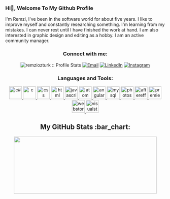 ### Hi👋, Welcome To My Github Profile

I'm Remzi, I've been in the software world for about five years. I like to improve myself and constantly researching something. I'm learning from my mistakes. I can never rest until I have finished the work at hand. I am also interested in graphic design and editing as a hobby.
I am an active community manager. 
<h3 align="center">Connect with me:</h3>

<p align="center">
<img src="https://komarev.com/ghpvc/?username=aticiadem&color=green" alt="remziozturk :: Profile Stats"></a>
<a href="mailto:adematicis41@gmail.com"><img alt="Email" src="https://img.shields.io/badge/Email-remziramseyozturk@gmail.com-blue?style=flat&logo=gmail"></a>
<a href="https://www.linkedin.com/in/remzi-%C3%B6zt%C3%BCrk-2454b9226/" target="_blank"><img alt="LinkedIn" src="https://img.shields.io/badge/LinkedIn-@remziozturk-blue?style=flat&logo=linkedin"></a>
<a href="https://www.instagram.com/remzi.ozt/"><img alt="Instagram" src="https://img.shields.io/badge/Instagram-remzi.ozt-black?style=flat-square&logo=instagram"></a>
</p>

<h3 align="center">Languages and Tools:</h3>
<p align="center">
<a href="https://www.w3schools.com/cs/index.php" target="_blank"> <img src="https://cdn.worldvectorlogo.com/logos/c--4.svg" alt="c#" width="40" height="40"/> </a> 
<a href="https://www.w3schools.com/c/index.php" target="_blank"> <img src="https://cdn.worldvectorlogo.com/logos/c-1.svg" alt="c" width="40" height="40"/> </a> 
<a href="https://www.w3schools.com/css" target="_blank"> <img src="https://cdn.worldvectorlogo.com/logos/css-3.svg" alt="css" width="40" height="40"/> </a> 
<a href="https://www.w3schools.com/html/" target="_blank"> <img src="https://cdn.worldvectorlogo.com/logos/html-1.svg" alt="html" width="40" height="40"/> </a> 
<a href="https://www.javascript.com/" target="_blank"> <img src="https://cdn.worldvectorlogo.com/logos/javascript-1.svg" alt="javascript" width="40" height="40"/> 
</a> 
<a href="https://atom.io/" target="_blank"> <img src="https://cdn.worldvectorlogo.com/logos/atom-4.svg" alt="atom" width="40" height="40"/> </a> 
<a href="https://angular.io/" target="_blank"> <img src="https://cdn.worldvectorlogo.com/logos/angular-icon-1.svg" alt="angular" width="40" height="40"/> 
</a> 
<a href="https://www.mysql.com/" target="_blank"> <img src="https://cdn.worldvectorlogo.com/logos/mysql-6.svg" alt="mysql" width="40" height="40"/> </a> <a href="https://www.adobe.com/tr/products/photoshop.html?skwcid=AL!3085!3!340872550298!e!!g!!photoshop&mv=search&sdid=LZ32SYVR&ef_id=CjwKCAiAvaGRBhBlEiwAiY-yMHCejlh4kcvGyRaqwmYgwmyqWYGyGODR9EsBJ2fV6kRhO7a4nJwwwxoC0B0QAvD_BwE:G:s&s_kwcid=AL!3085!3!340872550298!e!!g!!photoshop!1448694214!55308397806&gclid=CjwKCAiAvaGRBhBlEiwAiY-yMHCejlh4kcvGyRaqwmYgwmyqWYGyGODR9EsBJ2fV6kRhO7a4nJwwwxoC0B0QAvD_BwE" target="_blank"> <img src="https://cdn.worldvectorlogo.com/logos/photoshop-cc-4.svg" alt="photoshop" width="40" height="40"/> 
</a> 
<a href="https://www.adobe.com/tr/products/aftereffects.html?skwcid=AL!3085!3!340820991279!e!!g!!after%20effects&mv=search&sdid=MYYBRYZH&ef_id=CjwKCAiAvaGRBhBlEiwAiY-yMC0YymFkeB_biqX0G_6BBrJ0583ppltM0P_SMYmJxkaA6dHNeOSrIhoCUYgQAvD_BwE:G:s&s_kwcid=AL!3085!3!340820991279!e!!g!!after%20effects!1448694139!55308614566&gclid=CjwKCAiAvaGRBhBlEiwAiY-yMC0YymFkeB_biqX0G_6BBrJ0583ppltM0P_SMYmJxkaA6dHNeOSrIhoCUYgQAvD_BwE" target="_blank"> <img src="https://cdn.worldvectorlogo.com/logos/after-effects-cc.svg" alt="aftereffects" width="40" height="40"/> 
</a> 
<a href="https://www.adobe.com/tr/products/premiere.html?skwcid=AL!3085!3!340843975117!e!!g!!premiere&mv=search&sdid=LQLZT7BT&ef_id=CjwKCAiAvaGRBhBlEiwAiY-yMLmkOyRH-Tq_QzFxURvwl8crBcUpUbFp9YLGiHsgvym5NQKHl2vhcxoCLccQAvD_BwE:G:s&s_kwcid=AL!3085!3!340843975117!e!!g!!premiere!1448694421!55308406446&gclid=CjwKCAiAvaGRBhBlEiwAiY-yMLmkOyRH-Tq_QzFxURvwl8crBcUpUbFp9YLGiHsgvym5NQKHl2vhcxoCLccQAvD_BwE" target="_blank"> <img src="https://cdn.worldvectorlogo.com/logos/premiere-cc.svg" alt="premiere" width="40" height="40"/> </a> 
<a href="https://www.jetbrains.com/webstorm/" target="_blank"> <img src="https://cdn.worldvectorlogo.com/logos/webstorm-icon.svg" alt="webstorm" width="40" height="40"/> </a> 
<a href="https://code.visualstudio.com/" target="_blank"> <img src="https://cdn.worldvectorlogo.com/logos/visual-studio-code-1.svg" alt="visualstudio" width="40" height="40"/> 
</a> 



<h2 align="center">My GitHub Stats :bar_chart:</h2>
<p align="center">
  <img src="https://github-readme-stats.vercel.app/api?username=remziozturk0&show_icons=true&theme=tokyonight" width="450" height="180">
</p>

[0]: https://www.mobiler.dev/
[1]: https://www.futag.net/
